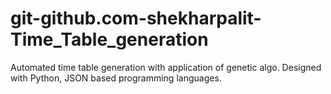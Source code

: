 # git-github.com-shekharpalit-Time_Table_generation
Automated time table generation with application of genetic algo. Designed with Python, JSON based programming languages.
